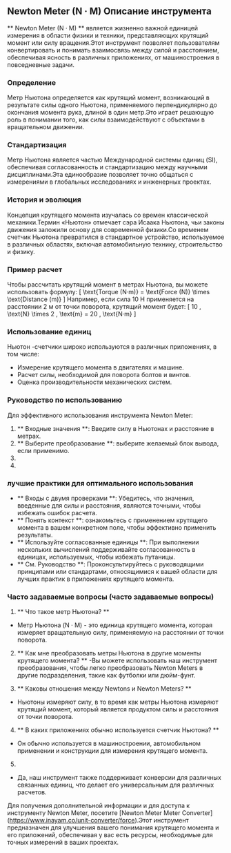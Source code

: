 ## Newton Meter (N · M) Описание инструмента

** Newton Meter (N · M) ** является жизненно важной единицей измерения в области физики и техники, представляющих крутящий момент или силу вращения.Этот инструмент позволяет пользователям конвертировать и понимать взаимосвязь между силой и расстоянием, обеспечивая ясность в различных приложениях, от машиностроения в повседневные задачи.

### Определение
Метр Ньютона определяется как крутящий момент, возникающий в результате силы одного Ньютона, применяемого перпендикулярно до окончания момента рука, длиной в один метр.Это играет решающую роль в понимании того, как силы взаимодействуют с объектами в вращательном движении.

### Стандартизация
Метр Ньютона является частью Международной системы единиц (SI), обеспечивая согласованность и стандартизацию между научными дисциплинами.Эта единообразие позволяет точно общаться с измерениями в глобальных исследованиях и инженерных проектах.

### История и эволюция
Концепция крутящего момента изучалась со времен классической механики.Термин «Ньютон» отмечает сэра Исаака Ньютона, чьи законы движения заложили основу для современной физики.Со временем счетчик Ньютона превратился в стандартное устройство, используемое в различных областях, включая автомобильную технику, строительство и физику.

### Пример расчет
Чтобы рассчитать крутящий момент в метрах Ньютона, вы можете использовать формулу:
\[ \text{Torque (N·m)} = \text{Force (N)} \times \text{Distance (m)} \]
Например, если сила 10 Н применяется на расстоянии 2 м от точки поворота, крутящий момент будет:
\[ 10 \, \text{N} \times 2 \, \text{m} = 20 \, \text{N·m} \]

### Использование единиц
Ньютон -счетчики широко используются в различных приложениях, в том числе:
- Измерение крутящего момента в двигателях и машине.
- Расчет силы, необходимой для поворота болтов и винтов.
- Оценка производительности механических систем.

### Руководство по использованию
Для эффективного использования инструмента Newton Meter:
1. ** Входные значения **: Введите силу в Ньютонах и расстояние в метрах.
2. ** Выберите преобразование **: выберите желаемый блок вывода, если применимо.
3.
4.

### лучшие практики для оптимального использования
- ** Входы с двумя проверками **: Убедитесь, что значения, введенные для силы и расстояния, являются точными, чтобы избежать ошибок расчета.
- ** Понять контекст **: ознакомьтесь с применением крутящего момента в вашем конкретном поле, чтобы эффективно применить результаты.
- ** Используйте согласованные единицы **: При выполнении нескольких вычислений поддерживайте согласованность в единицах, используемых, чтобы избежать путаницы.
- ** См. Руководство **: Проконсультируйтесь с руководящими принципами или стандартами, относящимися к вашей области для лучших практик в приложениях крутящего момента.

### Часто задаваемые вопросы (часто задаваемые вопросы)

1. ** Что такое метр Ньютона? **
- Метр Ньютона (N · M) - это единица крутящего момента, которая измеряет вращательную силу, применяемую на расстоянии от точки поворота.

2. ** Как мне преобразовать метры Ньютона в другие моменты крутящего момента? **
-Вы можете использовать наш инструмент преобразования, чтобы легко преобразовать Newton Meters в другие подразделения, такие как футболки или дюйм-фунт.

3. ** Каковы отношения между Newtons и Newton Meters? **
- Ньютоны измеряют силу, в то время как метры Ньютона измеряют крутящий момент, который является продуктом силы и расстояния от точки поворота.

4. ** В каких приложениях обычно используется счетчик Ньютона? **
- Он обычно используется в машиностроении, автомобильном применении и конструкции для измерения крутящего момента.

5.
- Да, наш инструмент также поддерживает конверсии для различных связанных единиц, что делает его универсальным для различных расчетов.

Для получения дополнительной информации и для доступа к инструменту Newton Meter, посетите [Newton Meter Meter Converter] (https://www.inayam.co/unit-converter/force).Этот инструмент предназначен для улучшения вашего понимания крутящего момента и его приложений, обеспечивая у вас есть ресурсы, необходимые для точных измерений в ваших проектах.
